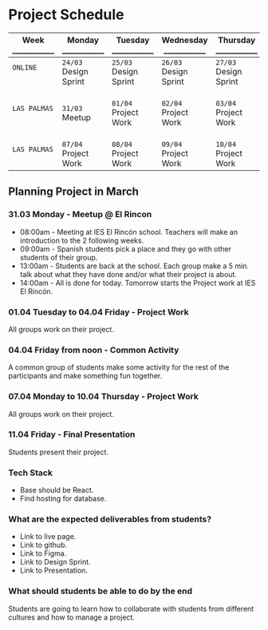 # Project Schedule

Week<br />___________ | Monday<br />___________ | Tuesday<br />___________ | Wednesday<br />___________ | Thursday<br />___________ | Friday<br />___________ | Saturday<br />___________ | Sunday<br />___________ 
-- | -- | -- | -- | -- | -- | -- | --
`ONLINE`<br />&nbsp; | `24/03`<br />Design Sprint<br /> | `25/03`<br />Design Sprint | `26/03`<br />Design Sprint | `27/03`<br />Design Sprint | `28/03`<br />Design Sprint | `29/03`<br />Get packed | `30/03`<br />Arrival
`LAS PALMAS`<br />&nbsp; | `31/03`<br />Meetup | `01/04`<br />Project Work | `02/04`<br />Project Work | `03/04`<br />Project Work | `04/04`<br />Project Work<br />Common Activity | `05/04`<br />Free | `06/04`<br />Free
`LAS PALMAS`<br />&nbsp; | `07/04`<br />Project Work | `08/04`<br />Project Work | `09/04`<br />Project Work | `10/04`<br />Project Work | `11/04`<br />Presentation | `12/04`<br />Free | `12/04`<br />Going home

## Planning Project in March

### 31.03 Monday - Meetup @ El Rincon
* 08:00am - Meeting at IES El Rincón school. Teachers will make an introduction to the 2 following weeks.
* 09:00am - Spanish students pick a place and they go with other students of their group.
* 13:00am - Students are back at the school. Each group make a 5 min. talk about what they have done and/or what their project is about.
* 14:00am - All is done for today. Tomorrow starts the Project work at IES El Rincón.

### 01.04 Tuesday to 04.04 Friday - Project Work
All groups work on their project.

### 04.04 Friday from noon - Common Activity
A common group of students make some activity for the rest of the participants and make something fun together.

### 07.04 Monday to 10.04 Thursday - Project Work
All groups work on their project.

### 11.04 Friday - Final Presentation
Students present their project.

### Tech Stack
* Base should be React.
* Find hosting for database.

### What are the expected deliverables from students?
- Link to live page.
- Link to github.
- Link to Figma.
- Link to Design Sprint.
- Link to Presentation.

### What should students be able to do by the end
Students are going to learn how to collaborate with students from different cultures and how to manage a project.